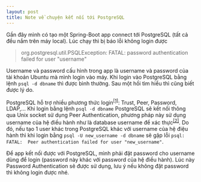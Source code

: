 ```yaml
---
layout: post
title: Note về chuyện kết nối tới PostgreSQL
---
```



Gần đây mình có tạo một Spring-Boot app connect tới PostgreSQL (tất cả đều nắm trên máy local). Lúc chạy thì bị báo lỗi không login được

> org.postgresql.util.PSQLException: FATAL: password authentication failed for user "username"

Username và password cấu hình trong app là username và password của tài khoản Ubuntu mà mình login vào máy. Khi login vào PostgreSQL bằng lệnh
`psql -d dbname` thì được bình thường. Sau một hồi tìm hiểu thì cũng biết được lý do.

PostgreSQL hỗ trợ nhiều phương thức login<sup>[[1]](https://www.postgresql.org/docs/current/static/auth-methods.html)</sup>: Trust, Peer, Password, LDAP,... Khi login bằng lệnh `psql -d dbname` PostgreSQL sẽ kết nối thông qua Unix socket sử dụng Peer Authentication, phương pháp này sử dụng username của hệ điều hành như là database username để xác thực<sup>[[2]](https://www.postgresql.org/docs/current/static/auth-methods.html#AUTH-PEER)</sup>. Do đó, nếu tạo 1 user khác trong PostgreSQL khác với username của hệ điệu hành thì khi login bằng `psql -U new_username -d dbname` sẽ gặp lỗi `psql: FATAL:  Peer authentication failed for user "new_username"`.

Để app kết nối được với PostgreSQL, mình phải đặt password cho username dùng để login (password này khác với password của hệ điều hành). Lúc này Password Authentication sẽ được sử dụng, lưu ý nếu không đặt password thì không login được nhé.
